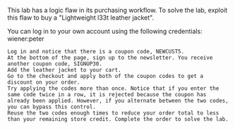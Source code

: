 This lab has a logic flaw in its purchasing workflow. To solve the lab, exploit this flaw to buy a "Lightweight l33t leather jacket".

You can log in to your own account using the following credentials: wiener:peter

	Log in and notice that there is a coupon code, NEWCUST5.
	At the bottom of the page, sign up to the newsletter. You receive another coupon code, SIGNUP30.
	Add the leather jacket to your cart.
	Go to the checkout and apply both of the coupon codes to get a discount on your order.
	Try applying the codes more than once. Notice that if you enter the same code twice in a row, it is rejected because the coupon has already been applied. However, if you alternate between the two codes, you can bypass this control.
	Reuse the two codes enough times to reduce your order total to less than your remaining store credit. Complete the order to solve the lab.

